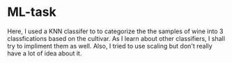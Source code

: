 # ML-task
Here, I used a KNN classifer to to categorize the the samples of wine into 3 classfications based on the cultivar.
As I learn about other classifiers, I shall try to impliment them as well.
Also, I tried to use scaling but don't really have a lot of idea about it.
